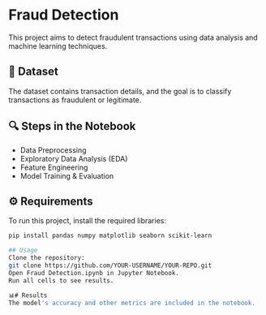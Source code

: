 # Fraud Detection  

This project aims to detect fraudulent transactions using data analysis and machine learning techniques.  

## 📌 Dataset  
The dataset contains transaction details, and the goal is to classify transactions as fraudulent or legitimate.  

## 🔍 Steps in the Notebook  
- Data Preprocessing  
- Exploratory Data Analysis (EDA)  
- Feature Engineering  
- Model Training & Evaluation  

## ⚙️ Requirements  
To run this project, install the required libraries:  
```bash
pip install pandas numpy matplotlib seaborn scikit-learn

## Usage
Clone the repository:
git clone https://github.com/YOUR-USERNAME/YOUR-REPO.git
Open Fraud Detection.ipynb in Jupyter Notebook.
Run all cells to see results.

📊# Results
The model's accuracy and other metrics are included in the notebook.
